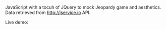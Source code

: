 JavaScript with a tocuh of JQuery to mock Jeopardy game and aesthetics.  
Data retrieved from http://jservice.io API.

Live demo:
